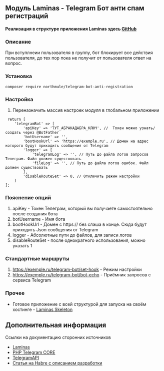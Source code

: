 ## Модуль Laminas - Telegram Бот анти спам регистраций

#### Реализация в структуре приложения Laminas здесь [GitHub](https://github.com/northmule/telegram-antisapm-registrations-bot)

### Описание
При вступлнеии пользователя в группу, бот блокирует все действия пользователя, до тех пор пока
не получит от пользователя ответ на вопрос.

### Установка
```
composer require northmule/telegram-bot-anti-registration
```

### Настройка
1. Переназначить массив настроек модуля в глобальном приложении
```
 return [
    'telegramBot' => [
        'apiKey' => 'ТУТ_АБРАКАДАБРА_КЛЮЧ', //  Токен можно узнать/создать через @BotFather
        'botUsername' => '',
        'bootHookUrl' => 'https://exemple.ru', // Домен на адрес которого будут приходить сообщения от Telegram
        'logger' => [
            'telegramLog' => '', // Путь до файла логов запросов Телеграм. Файл должен существовать
            'fileLog' => '', // Путь до файла логов ошибок. Файл должен существовать
        ],
        'disableRouteSet' => 0, // Отключить режим настройки
    ]
];    

```
### Пояснение опций
1. apiKey - Токен Телеграм, который вы получаете самостоятельно после создания бота
2. botUsername - Имя бота
3. bootHookUrl - Домен с https:// без слэша в конце. Сюда будут приходить Json сообщения от Telegram
4. logger - Абсолютные пути до файлов, для записи логов
5. disableRouteSet - после однократного использования, можно указать 1


### Стандартные маршруты
1. https://exemple.ru/telegram-bot/set-hook - Режим настройки
2. https://exemple.ru/telegram-bot/bot-echo - Приёмник запросов с сервиса Telegram

### Прочее
 - Готовое приложение с всей структурой для запуска на своём хостинге - [Laminas Skeleton](https://github.com/northmule/telegram-antisapm-registrations-bot)

## Дополнительная информация
Ссылки на документацию сторонних источников
- [Laminas](https://getlaminas.org/)
- [PHP Telegram CORE](https://github.com/php-telegram-bot/core)
- [TelegramAPI](https://core.telegram.org/)
- [Статья на Habre с описанием разработки](https://habr.com/ru/post/531790/)
